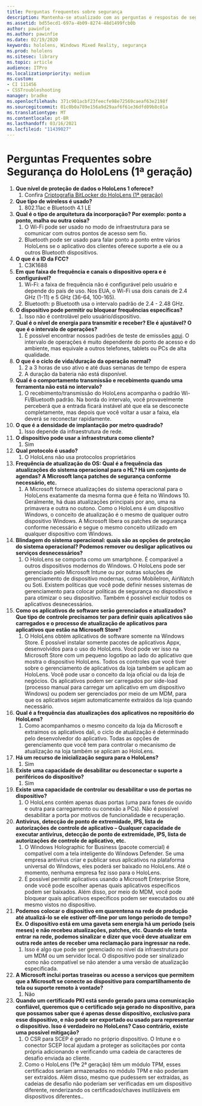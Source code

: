 ```yaml
---
title: Perguntas frequentes sobre segurança
description: Mantenha-se atualizado com as perguntas e respostas de segurança mais comuns sobre os dispositivos de realidade mista HoloLens.
ms.assetid: bd55ecd1-697a-4b09-8274-48d1499fcb0b
author: pawinfie
ms.author: pawinfie
ms.date: 02/19/2020
keywords: hololens, Windows Mixed Reality, segurança
ms.prod: hololens
ms.sitesec: library
ms.topic: article
audience: ITPro
ms.localizationpriority: medium
ms.custom:
- CI 111456
- CSSTroubleshooting
manager: bradke
ms.openlocfilehash: 371c901acbf23feecfe98e72569caeaf63e2198f
ms.sourcegitcommit: 01c0b0a789e156a9d29aaf6f61e36dfd09b8c01a
ms.translationtype: MT
ms.contentlocale: pt-BR
ms.lasthandoff: 03/16/2021
ms.locfileid: "11439027"
---
```

# <a name="frequently-asked-hololens-1st-gen-security-questions"></a>Perguntas Frequentes sobre Segurança do HoloLens (1ª geração)

1. **Que nível de proteção de dados o HoloLens 1 oferece?**
    1. Confira [Criptografia BitLocker do HoloLens (1ª geração)](hololens1-encryption.md)
1. **Que tipo de wireless é usado?**
    1. 802.11ac e Bluetooth 4.1 LE
1. **Qual é o tipo de arquitetura da incorporação?  Por exemplo: ponto a ponto, malha ou outra coisa?**
    1. O Wi-Fi pode ser usado no modo de infraestrutura para se comunicar com outros pontos de acesso sem fio.
    1. Bluetooth pode ser usado para falar ponto a ponto entre vários HoloLens se o aplicativo dos clientes oferece suporte a ele ou a outros Bluetooth dispositivos.
1. **O que é a ID da FCC?**
    1. C3K1688
1. **Em que faixa de frequência e canais o dispositivo opera e é configurável?**
    1. Wi-Fi: a faixa de frequência não é configurável pelo usuário e depende do país de uso. Nos EUA, o Wi-Fi usa dois canais de 2.4 GHz (1-11) e 5 GHz (36-64, 100-165).
    1. Bluetooth: p Bluetooth usa o intervalo padrão de 2.4 - 2.48 GHz.
1. **O dispositivo pode permitir ou bloquear frequências específicas?**
    1. Isso não é controlável pelo usuário/dispositivo.
1. **Qual é o nível de energia para transmitir e receber? Ele é ajustável? O que é o intervalo de operações?**
    1. É possível encontrar nossos padrões de teste de emissões [aqui](https://fccid.io/C3K1688). O intervalo de operações é muito dependente do ponto de acesso e do ambiente, mas equivale a outros telefones, tablets ou PCs de alta qualidade.
1. **O que é o ciclo de vida/duração da operação normal?**
    1. 2 a 3 horas de uso ativo e até duas semanas de tempo de espera
    1. A duração da bateria não está disponível.
1. **Qual é o comportamento transmissão e recebimento quando uma ferramenta não está no intervalo?**
    1. O recebimento/transmissão do HoloLens acompanha o padrão Wi-Fi/Bluetooth padrão. Na borda do intervalo, você provavelmente perceberá que a entrada ficará instável até que ela se desconecte completamente, mas depois que você voltar a usar a faixa, ela deverá se reconectar rapidamente.
1. **O que é a densidade de implantação por metro quadrado?**
    1. Isso depende da infraestrutura de rede.
1. **O dispositivo pode usar a infraestrutura como cliente?**
    1. Sim
1. **Qual protocolo é usado?**
    1. O HoloLens não usa protocolos proprietários
1. **Frequência de atualização do OS: Qual é a frequência das atualizações do sistema operacional para o HL?  Há um conjunto de agendas?  A Microsoft lança patches de segurança conforme necessário, etc.**
    1. A Microsoft fornece atualizações do sistema operacional para o HoloLens exatamente da mesma forma que é feita no Windows 10. Geralmente, há duas atualizações principais por ano, uma na primavera e outra no outono. Como o HoloLens é um dispositivo Windows, o conceito de atualização é o mesmo de qualquer outro dispositivo Windows. A Microsoft libera os patches de segurança conforme necessário e segue o mesmo conceito utilizado em qualquer dispositivo com Windows.
1. **Blindagem do sistema operacional: quais são as opções de proteção do sistema operacional?  Podemos remover ou desligar aplicativos ou serviços desnecessários?**
    1. O HoloLens se comporta como um smartphone. É comparável a outros dispositivos modernos do Windows. O HoloLens pode ser gerenciado pelo Microsoft Intune ou por outras soluções de gerenciamento de dispositivo modernas, como MobileIron, AirWatch ou Soti. Existem políticas que você pode definir nesses sistemas de gerenciamento para colocar políticas de segurança no dispositivo e para otimizar o seu dispositivo. Também é possível excluir todos os aplicativos desnecessários.
1. **Como os aplicativos de software serão gerenciados e atualizados? Que tipo de controle precisamos ter para definir quais aplicativos são carregados e o processo de atualização de aplicativos para aplicativos que estão na Microsoft Store?**
    1. O HoloLens obtém aplicativos de software somente na Windows Store. É possível instalar somente pacotes de aplicativos Appx, desenvolvidos para o uso do HoloLens. Você pode ver isso na Microsoft Store com um pequeno logotipo ao lado do aplicativo que mostra o dispositivo HoloLens. Todos os controles que você tiver sobre o gerenciamento de aplicativos da loja também se aplicam ao HoloLens. Você pode usar o conceito da loja oficial ou da loja de negócios. Os aplicativos podem ser carregados por side-load (processo manual para carregar um aplicativo em um dispositivo Windows) ou podem ser gerenciados por meio de um MDM, para que os aplicativos sejam automaticamente extraídos da loja quando necessário.
1. **Qual é a frequência das atualizações dos aplicativos no repositório do HoloLens?**
    1. Como acompanhamos o mesmo conceito da loja da Microsoft e extraímos os aplicativos dali, o ciclo de atualização é determinado pelo desenvolvedor do aplicativo. Todas as opções de gerenciamento que você tem para controlar o mecanismo de atualização na loja também se aplicam ao HoloLens.
1. **Há um recurso de inicialização segura para o HoloLens?**
    1. Sim
1. **Existe uma capacidade de desabilitar ou desconectar o suporte a periféricos do dispositivo?**
    1. Sim
1. **Existe uma capacidade de controlar ou desabilitar o uso de portas no dispositivo?**
    1. O HoloLens contém apenas duas portas (uma para fones de ouvido e outra para carregamento ou conexão a PCs). Não é possível desabilitar a porta por motivos de funcionalidade e recuperação.
1. **Antivírus, detecção de ponto de extremidade, IPS, lista de autorizações de controle de aplicativo – Qualquer capacidade de executar antivírus, detecção de ponto de extremidade, IPS, lista de autorizações de controle de aplicativo, etc.**
    1. O Windows Holographic for Business (pacote comercial) é compatível com a tela inteligente do Windows Defender. Se uma empresa antivírus criar e publicar seus aplicativos na plataforma universal do Windows, eles poderá ser baixado no HoloLens. Até o momento, nenhuma empresa fez isso para o HoloLens.
    1. É possível permitir aplicativos usando a Microsoft Enterprise Store, onde você pode escolher apenas quais aplicativos específicos podem ser baixados. Além disso, por meio do MDM, você pode bloquear quais aplicativos específicos podem ser executados ou até mesmo vistos no dispositivo.
1. **Podemos colocar o dispositivo em quarentena na rede de produção até atualizá-lo se ele estiver off-line por um longo período de tempo?  Ex. O dispositivo está em uma gaveta sem energia há um período (seis meses) e não recebeu atualizações, patches, etc.  Quando ele tenta entrar na rede, podemos sinalizar e dizer que você deve atualizar em outra rede antes de receber uma reclamação para ingressar na rede.**
    1. Isso é algo que pode ser gerenciado no nível da infraestrutura por um MDM ou um servidor local. O dispositivo pode ser sinalizado como não compatível se não atender a uma versão de atualização especificada.
1. **A Microsoft inclui portas traseiras ou acesso a serviços que permitem que a Microsoft se conecte ao dispositivo para compartilhamento de tela ou suporte remoto à vontade?**
    1. Não
1. **Quando um certificado PKI está sendo gerado para uma comunicação confiável, queremos que o certificado seja gerado no dispositivo, para que possamos saber que é apenas desse dispositivo, exclusivo para esse dispositivo, e não pode ser exportado ou usado para representar o dispositivo. Isso é verdadeiro no HoloLens? Caso contrário, existe uma possível mitigação?**
    1. O CSR para SCEP é gerado no próprio dispositivo. O Intune e o conector SCEP local ajudam a proteger as solicitações por conta própria adicionando e verificando uma cadeia de caracteres de desafio enviada ao cliente.
    1. Como o HoloLens (1ªe 2ª geração) têm um módulo TPM, esses certificados seriam armazenados no módulo TPM e não poderiam ser extraídos. Além disso, mesmo que pudessem ser extraídas, as cadeias de desafio não poderiam ser verificadas em um dispositivo diferente, renderizando os certificados/chaves inutilizáveis ​​em dispositivos diferentes..
